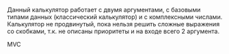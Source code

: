 Данный калькулятор работает с двумя аргументами, с базовыми типами данных (классический калькулятор)
и с комплексными числами. Калькулятор не продвинутый, пока нельзя решить сложные выражения со скобками, 
т.к. не описаны приоритеты и на входе всего 2 аргумента.

MVC